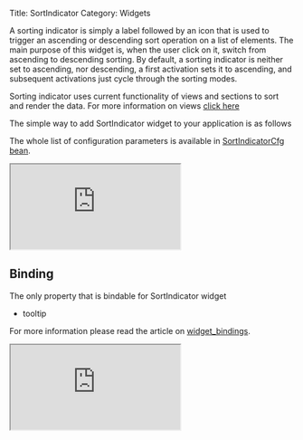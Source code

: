 Title: SortIndicator
Category: Widgets

A sorting indicator is simply a label followed by an icon that is used to trigger an ascending or descending sort operation on a list of elements.
The main purpose of this widget is, when the user click on it, switch from ascending to descending sorting.
By default, a sorting indicator is neither set to ascending, nor descending, a first activation sets it to ascending, and subsequent activations just cycle through the sorting modes.

Sorting indicator uses current functionality of views and sections to sort and render the data. For more information on views [click here](views)

The simple way to add SortIndicator widget to your application is as follows

<script src='http://snippets.ariatemplates.com/snippets/github.com/ariatemplates/documentation-code/%VERSION%/snippets/widgets/sortindicator/Snippet.tpl?tag=wgtSortIndicatorSnippet1&lang=at&outdent=true'></script>

The whole list of configuration parameters is available in [SortIndicatorCfg bean](http://ariatemplates.com/api/#aria.widgets.CfgBeans:SortIndicatorCfg).

<iframe class='samples' src='http://snippets.ariatemplates.com/samples/github.com/ariatemplates/documentation-code/%VERSION%/samples/widgets/sortindicator/?skip=1' ></iframe>

## Binding

The only property that is bindable for SortIndicator widget

* tooltip

For more information please read the article on [widget_bindings](widget_bindings).

<script src='http://snippets.ariatemplates.com/snippets/github.com/ariatemplates/documentation-code/%VERSION%/snippets/widgets/sortindicator/Snippet.tpl?tag=wgtSortIndicatorSnippet2&lang=at&outdent=true'></script>

<iframe class='samples' src='http://snippets.ariatemplates.com/samples/github.com/ariatemplates/documentation-code/%VERSION%/samples/widgets/sortindicator/binding/?skip=1' ></iframe>